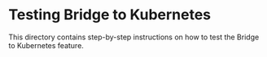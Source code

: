 # Testing Bridge to Kubernetes

This directory contains step-by-step instructions on how to test the Bridge to Kubernetes feature.